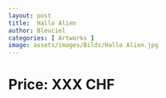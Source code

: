 ```yaml
---
layout: post
title:  Hallo Alien
author: Bleuciel
categories: [ Artworks ]
image: assets/images/Bilds/Hallo Alien.jpg
---
```

# Price: XXX CHF
